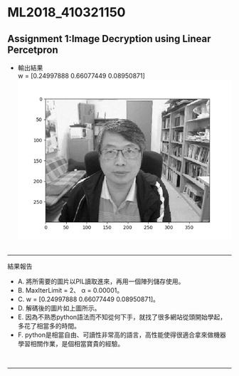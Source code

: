 # ML2018_410321150

## Assignment 1:Image Decryption using Linear Percetpron
* 輸出結果<br/> 
w = [0.24997888 0.66077449 0.08950871]
![image](https://github.com/TaKuKu/ML2018_410321150/blob/master/OriginalImg.png "OriginalImg.png")<br/><br/>

---
結果報告<br/>
* A. 將所需要的圖片以PIL讀取進來，再用一個陣列儲存使用。<br/> 
* B. MaxIterLimit = 2、 α = 0.00001。<br/> 
* C. w = [0.24997888 0.66077449 0.08950871]。<br/>
* D. 解碼後的圖片如上圖所示。<br/>
* E. 因為不熟悉python語法而不知從何下手，就找了很多網站從頭開始學起，多花了相當多的時間。<br/>
* F. python是相當自由、可讀性非常高的語言，高性能使得很適合拿來做機器學習相關作業，是個相當寶貴的經驗。<br/>
<br/>

---
